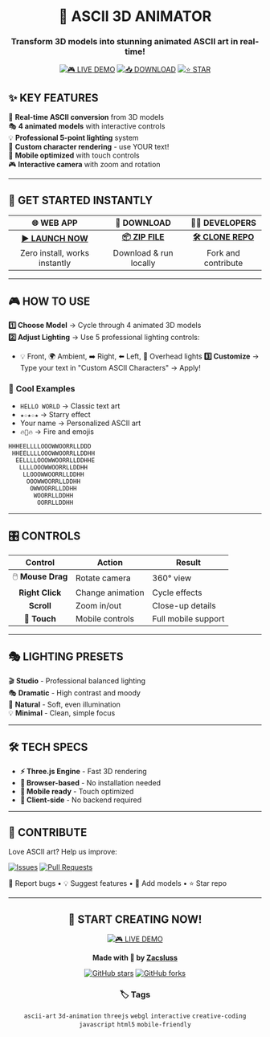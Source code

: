 <div align="center">

# 🎨 ASCII 3D ANIMATOR
### Transform 3D models into stunning animated ASCII art in real-time!

[![🎮 LIVE DEMO](https://img.shields.io/badge/🎮-LIVE%20DEMO-ff69b4?style=for-the-badge&labelColor=000000)](https://zacsluss.github.io/ASCII_3D_Animator)
[![📥 DOWNLOAD](https://img.shields.io/badge/📥-DOWNLOAD-00ff88?style=for-the-badge&labelColor=000000)](https://github.com/Zacsluss/ASCII_3D_Animator/archive/refs/heads/main.zip)
[![⭐ STAR](https://img.shields.io/badge/⭐-STAR%20ON%20GITHUB-ffff00?style=for-the-badge&labelColor=000000)](https://github.com/Zacsluss/ASCII_3D_Animator)

</div>

## ✨ **KEY FEATURES**

🎨 **Real-time ASCII conversion** from 3D models  
🎭 **4 animated models** with interactive controls  
💡 **Professional 5-point lighting** system  
🌈 **Custom character rendering** - use YOUR text!  
📱 **Mobile optimized** with touch controls  
🎮 **Interactive camera** with zoom and rotation  

---

## 🚀 **GET STARTED INSTANTLY**

<div align="center">

| 🌐 **WEB APP** | 💾 **DOWNLOAD** | 👨‍💻 **DEVELOPERS** |
|:---:|:---:|:---:|
| **[▶️ LAUNCH NOW](https://zacsluss.github.io/ASCII_3D_Animator)** | **[📦 ZIP FILE](https://github.com/Zacsluss/ASCII_3D_Animator/archive/refs/heads/main.zip)** | **[🛠️ CLONE REPO](https://github.com/Zacsluss/ASCII_3D_Animator.git)** |
| Zero install, works instantly | Download & run locally | Fork and contribute |

</div>

---

## 🎮 **HOW TO USE**

**1️⃣ Choose Model** → Cycle through 4 animated 3D models  
**2️⃣ Adjust Lighting** → Use 5 professional lighting controls:
- 💡 Front, 🌍 Ambient, ➡️ Right, ⬅️ Left, 🔦 Overhead lights
**3️⃣ Customize** → Type your text in "Custom ASCII Characters" → Apply!

### 🎨 **Cool Examples**
- `HELLO WORLD` → Classic text art
- `★☆★☆★` → Starry effect  
- Your name → Personalized ASCII art
- `🔥💯🔥` → Fire and emojis

```
HHHEELLLLOOOWWOORRLLDDD
 HHEELLLLOOOWWOORRLLDDHH
  EELLLLOOOWWOORRLLDDHHE
   LLLLOOOWWOORRLLDDHH
    LLOOOWWOORRLLDDHH
     OOOWWOORRLLDDHH
      OWWOORRLLDDHH
       WOORRLLDDHH
        OORRLLDDHH
```

---

## 🎛️ **CONTROLS**

| Control | Action | Result |
|:---:|---|---|
| 🖱️ **Mouse Drag** | Rotate camera | 360° view |
| **Right Click** | Change animation | Cycle effects |
| **Scroll** | Zoom in/out | Close-up details |
| 📱 **Touch** | Mobile controls | Full mobile support |

---

## 🎭 **LIGHTING PRESETS**

🎬 **Studio** - Professional balanced lighting  
🎭 **Dramatic** - High contrast and moody  
🌅 **Natural** - Soft, even illumination  
💡 **Minimal** - Clean, simple focus  

---

## 🛠️ **TECH SPECS**

- **⚡ Three.js Engine** - Fast 3D rendering
- **🚀 Browser-based** - No installation needed  
- **📱 Mobile ready** - Touch optimized
- **💾 Client-side** - No backend required

---

## 🤝 **CONTRIBUTE**

Love ASCII art? Help us improve:

[![Issues](https://img.shields.io/github/issues/Zacsluss/ASCII_3D_Animator?style=for-the-badge&logo=github)](https://github.com/Zacsluss/ASCII_3D_Animator/issues)
[![Pull Requests](https://img.shields.io/github/issues-pr/Zacsluss/ASCII_3D_Animator?style=for-the-badge&logo=github)](https://github.com/Zacsluss/ASCII_3D_Animator/pulls)

🐛 Report bugs • 💡 Suggest features • 🎨 Add models • ⭐ Star repo

---

<div align="center">

## 🎉 **START CREATING NOW!**

[![🎮 LIVE DEMO](https://img.shields.io/badge/🎮-LIVE%20DEMO-ff69b4?style=for-the-badge&labelColor=000000)](https://zacsluss.github.io/ASCII_3D_Animator)

**Made with 💖 by [Zacsluss](https://github.com/Zacsluss)**

[![GitHub stars](https://img.shields.io/github/stars/Zacsluss/ASCII_3D_Animator?style=social)](https://github.com/Zacsluss/ASCII_3D_Animator/stargazers)
[![GitHub forks](https://img.shields.io/github/forks/Zacsluss/ASCII_3D_Animator?style=social)](https://github.com/Zacsluss/ASCII_3D_Animator/network)

### 🏷️ Tags
`ascii-art` `3d-animation` `threejs` `webgl` `interactive` `creative-coding` `javascript` `html5` `mobile-friendly`

</div>